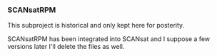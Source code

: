 ### SCANsatRPM

This subproject is historical and only kept here for posterity.

SCANsatRPM has been integrated into SCANsat and I suppose a few versions later I'll delete the files as well.
